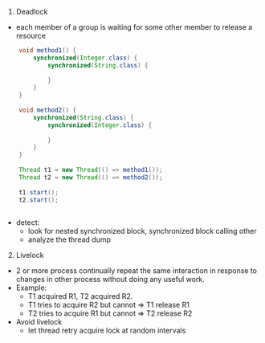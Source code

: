 1. Deadlock
- each member of a group is waiting for some other member to release a 
resource

```java
    void method1() {
        synchronized(Integer.class) {
            synchronized(String.class) {
                
            }
        }
    }
    
    void method2() {
        synchronized(String.class) {
            synchronized(Integer.class) {
            
            }
        }
    }
    
    Thread t1 = new Thread(() => method1());
    Thread t2 = new Thread(() => method2());
    
    t1.start();
    t2.start();
    
```

- detect:
    - look for nested synchronized block, synchronized block calling other
    - analyze the thread dump
2. Livelock
- 2 or more process continually repeat the same interaction in response to changes
in other process without doing any useful work.
- Example: 
    - T1 acquired R1, T2 acquired R2.
    - T1 tries to acquire R2 but cannot => T1 release R1
    - T2 tries to acquire R1 but cannot => T2 release R2
- Avoid livelock
    - let thread retry acquire lock at random intervals    

